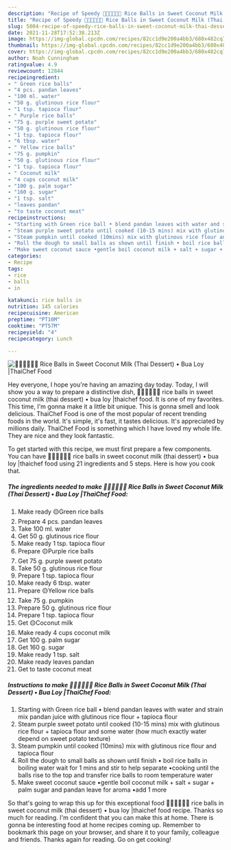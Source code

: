 ```yaml
---
description: "Recipe of Speedy 🧑🏽‍🍳🧑🏼‍🍳 Rice Balls in Sweet Coconut Milk (Thai Dessert) • Bua Loy |ThaiChef Food"
title: "Recipe of Speedy 🧑🏽‍🍳🧑🏼‍🍳 Rice Balls in Sweet Coconut Milk (Thai Dessert) • Bua Loy |ThaiChef Food"
slug: 5004-recipe-of-speedy-rice-balls-in-sweet-coconut-milk-thai-dessert-bua-loy-thaichef-food
date: 2021-11-28T17:52:38.213Z
image: https://img-global.cpcdn.com/recipes/82cc1d9e200a4bb3/680x482cq70/rice-balls-in-sweet-coconut-milk-thai-dessert-bua-loy-thaichef-food-recipe-main-photo.jpg
thumbnail: https://img-global.cpcdn.com/recipes/82cc1d9e200a4bb3/680x482cq70/rice-balls-in-sweet-coconut-milk-thai-dessert-bua-loy-thaichef-food-recipe-main-photo.jpg
cover: https://img-global.cpcdn.com/recipes/82cc1d9e200a4bb3/680x482cq70/rice-balls-in-sweet-coconut-milk-thai-dessert-bua-loy-thaichef-food-recipe-main-photo.jpg
author: Noah Cunningham
ratingvalue: 4.9
reviewcount: 12844
recipeingredient:
- " Green rice balls"
- "4 pcs. pandan leaves"
- "100 ml. water"
- "50 g. glutinous rice flour"
- "1 tsp. tapioca flour"
- " Purple rice balls"
- "75 g. purple sweet potato"
- "50 g. glutinous rice flour"
- "1 tsp. tapioca flour"
- "6 tbsp. water"
- " Yellow rice balls"
- "75 g. pumpkin"
- "50 g. glutinous rice flour"
- "1 tsp. tapioca flour"
- " Coconut milk"
- "4 cups coconut milk"
- "100 g. palm sugar"
- "160 g. sugar"
- "1 tsp. salt"
- "leaves pandan"
- "to taste coconut meat"
recipeinstructions:
- "Starting with Green rice ball • blend pandan leaves with water and strain mix pandan juice with glutinous rice flour + tapioca flour"
- "Steam purple sweet potato until cooked (10-15 mins) mix with glutinous rice flour + tapioca flour and some water (how much exactly water depend on sweet potato texture)"
- "Steam pumpkin until cooked (10mins) mix with glutinous rice flour and tapioca flour"
- "Roll the dough to small balls as shown until finish • boil rice balls in boiling water wait for 1 mins and stir to help separate •cooking until the balls rise to the top and transfer rice balls to room temperature water"
- "Make sweet coconut sauce •gentle boil coconut milk + salt + sugar + palm sugar and pandan leave for aroma •add 1 more"
categories:
- Recipe
tags:
- rice
- balls
- in

katakunci: rice balls in 
nutrition: 145 calories
recipecuisine: American
preptime: "PT10M"
cooktime: "PT57M"
recipeyield: "4"
recipecategory: Lunch

---
```



![🧑🏽‍🍳🧑🏼‍🍳 Rice Balls in Sweet Coconut Milk (Thai Dessert) • Bua Loy |ThaiChef Food](https://img-global.cpcdn.com/recipes/82cc1d9e200a4bb3/680x482cq70/rice-balls-in-sweet-coconut-milk-thai-dessert-bua-loy-thaichef-food-recipe-main-photo.jpg)

Hey everyone, I hope you're having an amazing day today. Today, I will show you a way to prepare a distinctive dish, 🧑🏽‍🍳🧑🏼‍🍳 rice balls in sweet coconut milk (thai dessert) • bua loy |thaichef food. It is one of my favorites. This time, I'm gonna make it a little bit unique. This is gonna smell and look delicious.
ThaiChef Food is one of the most popular of recent trending foods in the world. It's simple, it's fast, it tastes delicious. It's appreciated by millions daily. ThaiChef Food is something which I have loved my whole life. They are nice and they look fantastic.


To get started with this recipe, we must first prepare a few components. You can have 🧑🏽‍🍳🧑🏼‍🍳 rice balls in sweet coconut milk (thai dessert) • bua loy |thaichef food using 21 ingredients and 5 steps. Here is how you cook that.

<!--inarticleads1-->

##### The ingredients needed to make 🧑🏽‍🍳🧑🏼‍🍳 Rice Balls in Sweet Coconut Milk (Thai Dessert) • Bua Loy |ThaiChef Food:

1. Make ready  🟡Green rice balls
1. Prepare 4 pcs. pandan leaves
1. Take 100 ml. water
1. Get 50 g. glutinous rice flour
1. Make ready 1 tsp. tapioca flour
1. Prepare  🟡Purple rice balls
1. Get 75 g. purple sweet potato
1. Take 50 g. glutinous rice flour
1. Prepare 1 tsp. tapioca flour
1. Make ready 6 tbsp. water
1. Prepare  🟡Yellow rice balls
1. Take 75 g. pumpkin
1. Prepare 50 g. glutinous rice flour
1. Prepare 1 tsp. tapioca flour
1. Get  🟡Coconut milk
1. Make ready 4 cups coconut milk
1. Get 100 g. palm sugar
1. Get 160 g. sugar
1. Make ready 1 tsp. salt
1. Make ready leaves pandan
1. Get to taste coconut meat




<!--inarticleads2-->

##### Instructions to make 🧑🏽‍🍳🧑🏼‍🍳 Rice Balls in Sweet Coconut Milk (Thai Dessert) • Bua Loy |ThaiChef Food:

1. Starting with Green rice ball • blend pandan leaves with water and strain mix pandan juice with glutinous rice flour + tapioca flour
1. Steam purple sweet potato until cooked (10-15 mins) mix with glutinous rice flour + tapioca flour and some water (how much exactly water depend on sweet potato texture)
1. Steam pumpkin until cooked (10mins) mix with glutinous rice flour and tapioca flour
1. Roll the dough to small balls as shown until finish • boil rice balls in boiling water wait for 1 mins and stir to help separate •cooking until the balls rise to the top and transfer rice balls to room temperature water
1. Make sweet coconut sauce •gentle boil coconut milk + salt + sugar + palm sugar and pandan leave for aroma •add 1 more




So that's going to wrap this up for this exceptional food 🧑🏽‍🍳🧑🏼‍🍳 rice balls in sweet coconut milk (thai dessert) • bua loy |thaichef food recipe. Thanks so much for reading. I'm confident that you can make this at home. There is gonna be interesting food at home recipes coming up. Remember to bookmark this page on your browser, and share it to your family, colleague and friends. Thanks again for reading. Go on get cooking!

